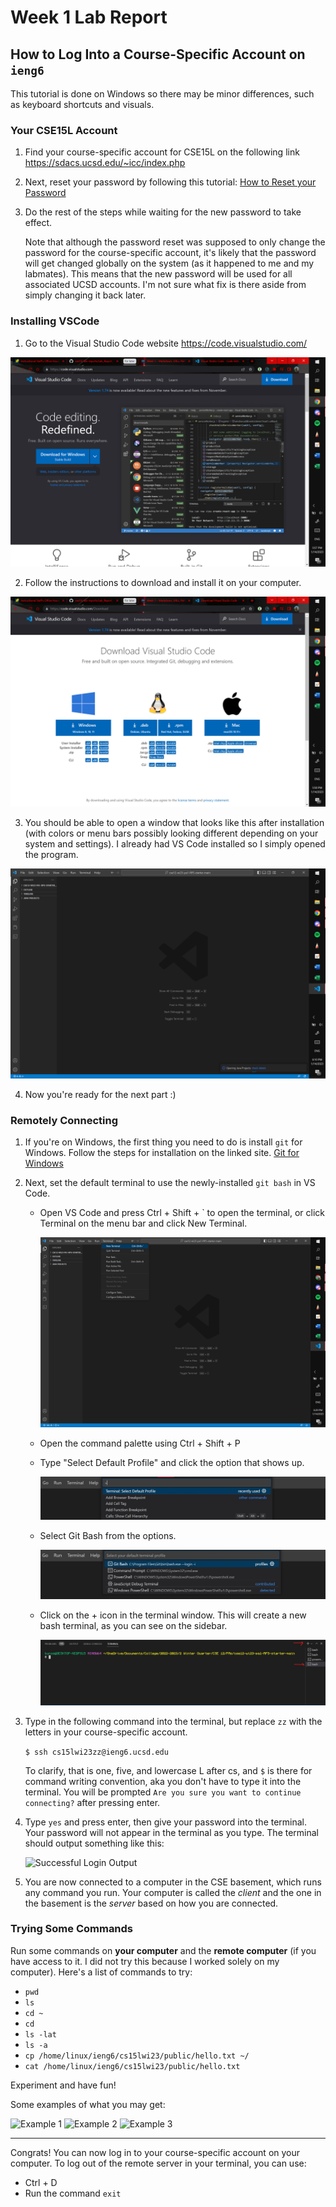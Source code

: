 # Week 1 Lab Report

## How to Log Into a Course-Specific Account on `ieng6`
This tutorial is done on Windows so there may be minor differences, such as keyboard shortcuts and visuals.

### Your CSE15L Account

1. Find your course-specific account for CSE15L on the following link https://sdacs.ucsd.edu/~icc/index.php

2. Next, reset your password by following this tutorial:
   [How to Reset your Password](https://docs.google.com/document/d/1hs7CyQeh-MdUfM9uv99i8tqfneos6Y8bDU0uhn1wqho/edit)

3. Do the rest of the steps while waiting for the new password to take effect.

   Note that although the password reset was supposed to only change the password for the course-specific account, it's likely that the password will get changed globally on the system (as it happened to me and my labmates). This means that the new password will be used for all associated UCSD accounts. I'm not sure what fix is there aside from simply changing it back later.

### Installing VSCode
1. Go to the Visual Studio Code website https://code.visualstudio.com/

![VS Code Website Home](https://github.com/sbalatbat/cse15l-lab-reports/blob/main/Screenshot%20(338).png)

2. Follow the instructions to download and install it on your computer.

![VS Code Download Screen](https://github.com/sbalatbat/cse15l-lab-reports/blob/main/Screenshot%20(339).png)

3. You should be able to open a window that looks like this after installation (with colors or menu bars possibly looking different depending on your system and settings). I already had VS Code installed so I simply opened the program.

![VS Code Home](https://github.com/sbalatbat/cse15l-lab-reports/blob/main/Screenshot%20(340).png)

4. Now you're ready for the next part :)

### Remotely Connecting

1. If you're on Windows, the first thing you need to do is install `git` for Windows. Follow the steps for installation on the linked site. [Git for Windows](https://gitforwindows.org/)

2. Next, set the default terminal to use the newly-installed `git bash` in VS Code.
   * Open VS Code and press Ctrl + Shift + \` to open the terminal, or click Terminal on the menu bar and click New Terminal.
     
     ![Open New Terminal](https://github.com/sbalatbat/cse15l-lab-reports/blob/main/Screenshot%20(341).png)
   * Open the command palette using Ctrl + Shift + P
   * Type "Select Default Profile" and click the option that shows up.
     
     ![Select Default Profile](https://github.com/sbalatbat/cse15l-lab-reports/blob/main/Screenshot%202023-01-14%20183700.jpg)
   * Select Git Bash from the options.
   
     ![Select Git Bash](https://github.com/sbalatbat/cse15l-lab-reports/blob/main/Screenshot%202023-01-14%20184946.jpg)
   * Click on the + icon in the terminal window. This will create a new bash terminal, as you can see on the sidebar.
     
     ![New Bash Terminal](https://github.com/sbalatbat/cse15l-lab-reports/blob/main/Screenshot%202023-01-14%20185714.jpg)
3. Type in the following command into the terminal, but replace `zz` with the letters in your course-specific account.

   ```$ ssh cs15lwi23zz@ieng6.ucsd.edu```

   To clarify, that is one, five, and lowercase L after cs, and `$` is there for command writing convention, aka you don't have to type it into the terminal. You will be prompted `Are you sure you want to continue connecting?` after pressing enter.

4. Type `yes` and press enter, then give your password into the terminal. Your password will not appear in the terminal as you type. The terminal should output something like this:

   ![Successful Login Output](https://github.com/sbalatbat/cse15l-lab-reports/blob/main/Screenshot%20(After%20Command).png)

5. You are now connected to a computer in the CSE basement, which runs any command you run. Your computer is called the *client* and the one in the basement is the *server* based on how you are connected.

### Trying Some Commands

Run some commands on **your computer** and the **remote computer** (if you have access to it. I did not try this because I worked solely on my computer). Here's a list of commands to try:
   * `pwd`
   * `ls`
   * `cd ~`
   * `cd`
   * `ls -lat`
   * `ls -a`
   * `cp /home/linux/ieng6/cs15lwi23/public/hello.txt ~/`
   * `cat /home/linux/ieng6/cs15lwi23/public/hello.txt`

Experiment and have fun!

Some examples of what you may get:

![Example 1](https://github.com/sbalatbat/cse15l-lab-reports/blob/main/Screenshot%20(commands%201).png)
![Example 2](https://github.com/sbalatbat/cse15l-lab-reports/blob/main/Screenshot%20(commands%202).png)
![Example 3](https://github.com/sbalatbat/cse15l-lab-reports/blob/main/Screenshot%20(commands%203).png)

---
Congrats! You can now log in to your course-specific account on your computer. To log out of the remote server in your terminal, you can use:
   * Ctrl + D
   * Run the command `exit`

